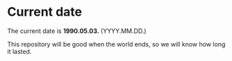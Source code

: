 # Current date

The current date is **1990.05.03.** (YYYY.MM.DD.)

This repository will be good when the world ends, so we will know how long it lasted.